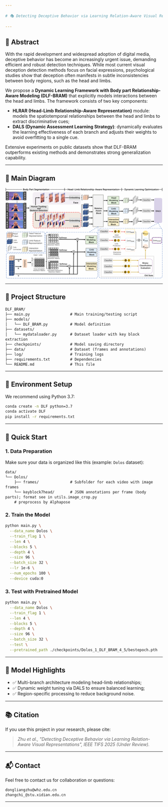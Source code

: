 ```yaml
---

# 🎭 Detecting Deceptive Behavior via Learning Relation-Aware Visual Representations (DLF-BRAM)

---
```


## 🌟 Abstract

With the rapid development and widespread adoption of digital media, deceptive behavior has become an increasingly urgent issue, demanding efficient and robust detection techniques. While most current visual deception detection methods focus on facial expressions, psychological studies show that deception often manifests in subtle inconsistencies between body regions, such as the head and limbs.

We propose a **Dynamic Learning Framework with Body part Relationship-Aware Modeling (DLF-BRAM)** that explicitly models interactions between the head and limbs. The framework consists of two key components:

* **HLRAR (Head-Limb Relationship-Aware Representation)** module: models the spatiotemporal relationships between the head and limbs to extract discriminative cues;
* **DALS (Dynamic Assessment Learning Strategy)**: dynamically evaluates the learning effectiveness of each branch and adjusts their weights to avoid overfitting to a single cue.

Extensive experiments on public datasets show that DLF-BRAM outperforms existing methods and demonstrates strong generalization capability.

---

## 🧭 Main Diagram

![Main Diagram](images-paper/DLF_BRAM.png)

---

## 📁 Project Structure

```
DLF_BRAM/
├── main.py                  # Main training/testing script
├── models/
│   └── DLF_BRAM.py          # Model definition
├── datasets/
│   └── mydataloader.py      # Dataset loader with key block extraction
├── checkpoints/             # Model saving directory
├── data/                    # Dataset (frames and annotations)
├── log/                     # Training logs
├── requirements.txt         # Dependencies
└── README.md                # This file
```

---

## 🔧 Environment Setup

We recommend using Python 3.7:

```bash
conda create -n DLF python=3.7
conda activate DLF
pip install -r requirements.txt
```

---

## 🚀 Quick Start

### 1. Data Preparation

Make sure your data is organized like this (example: `Dolos` dataset):

```
data/
└── Dolos/
    ├── frames/              # Subfolder for each video with image frames
    └── keyblock7head/       # JSON annotations per frame (body parts); format see in utils.image_crop.py
    # preprocess by Alphapose
```

### 2. Train the Model

```bash
python main.py \
  --data_name Dolos \
  --train_flag 1 \
  --len 4 \
  --blocks 5 \
  --depth 4 \
  --size 96 \
  --batch_size 32 \
  --lr 1e-6 \
  --num_epochs 100 \
  --device cuda:0
```

### 3. Test with Pretrained Model

```bash
python main.py \
  --data_name Dolos \
  --train_flag 1 \
  --len 4 \
  --blocks 5 \
  --depth 4 \
  --size 96 \
  --batch_size 32 \
  --test \
  --pretrained_path ./checkpoints/Dolos_1_DLF_BRAM_4_5/bestepoch.pth
```

---

## 🧠 Model Highlights

* ✅ Multi-branch architecture modeling head-limb relationships;
* ✅ Dynamic weight tuning via DALS to ensure balanced learning;
* ✅ Region-specific processing to reduce background noise.

---

## 📚 Citation

If you use this project in your research, please cite:

> *Zhu et al., "Detecting Deceptive Behavior via Learning Relation-Aware Visual Representations", IEEE TIFS 2025 (Under Review).*

---

## 📬 Contact

Feel free to contact us for collaboration or questions:

```
dongliangzhu@whz.edu.cn
zhangchi_@stu.xidian.edu.cn
```

---
